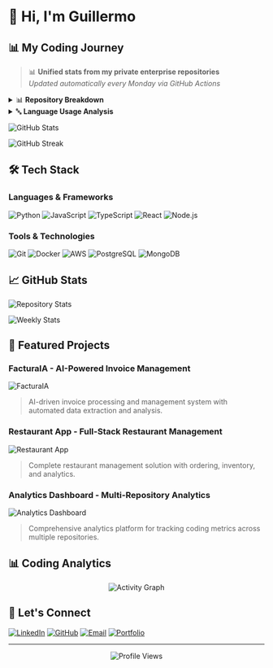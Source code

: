 # 👋 Hi, I'm Guillermo

## 📊 **My Coding Journey**

> 📊 **Unified stats from my private enterprise repositories**  
> _Updated automatically every Monday via GitHub Actions_

<!-- Unified Stats Overview -->
<div align="center">
</div>

<!-- Repository Breakdown -->
<details>
<summary>📊 <strong>Repository Breakdown</strong></summary>
<br>


</details>

<!-- Language Breakdown -->
<details>
<summary>🔤 <strong>Language Usage Analysis</strong></summary>
<br>


</details>

<!-- GitHub Stats for Public Activity -->
![GitHub Stats](https://github-readme-stats.vercel.app/api?username=GuillermoAstorgaCalvo&show_icons=true&theme=radical&hide_border=true&bg_color=0D1117&title_color=58A6FF&text_color=8B949E&icon_color=58A6FF)

<!-- Contribution Graph -->
![GitHub Streak](https://streak-stats.demolab.com/?user=GuillermoAstorgaCalvo&theme=radical&hide_border=true&background=0D1117&stroke=58A6FF&ring=58A6FF&fire=58A6FF&currStreakNum=8B949E&sideNums=8B949E&currStreakLabel=8B949E&sideLabels=8B949E&dates=8B949E)

## 🛠️ **Tech Stack**

### **Languages & Frameworks**
![Python](https://img.shields.io/badge/-Python-3776AB?style=for-the-badge&logo=python&logoColor=white)
![JavaScript](https://img.shields.io/badge/-JavaScript-F7DF1E?style=for-the-badge&logo=javascript&logoColor=black)
![TypeScript](https://img.shields.io/badge/-TypeScript-3178C6?style=for-the-badge&logo=typescript&logoColor=white)
![React](https://img.shields.io/badge/-React-61DAFB?style=for-the-badge&logo=react&logoColor=black)
![Node.js](https://img.shields.io/badge/-Node.js-339933?style=for-the-badge&logo=nodedotjs&logoColor=white)

### **Tools & Technologies**
![Git](https://img.shields.io/badge/-Git-F05032?style=for-the-badge&logo=git&logoColor=white)
![Docker](https://img.shields.io/badge/-Docker-2496ED?style=for-the-badge&logo=docker&logoColor=white)
![AWS](https://img.shields.io/badge/-AWS-232F3E?style=for-the-badge&logo=amazonaws&logoColor=white)
![PostgreSQL](https://img.shields.io/badge/-PostgreSQL-336791?style=for-the-badge&logo=postgresql&logoColor=white)
![MongoDB](https://img.shields.io/badge/-MongoDB-47A248?style=for-the-badge&logo=mongodb&logoColor=white)

## 📈 **GitHub Stats**

<!-- Repository Stats -->
![Repository Stats](https://github-readme-stats.vercel.app/api?username=GuillermoAstorgaCalvo&show_icons=true&theme=radical&hide_border=true&bg_color=0D1117&title_color=58A6FF&text_color=8B949E&icon_color=58A6FF&include_all_commits=true&count_private=true)

<!-- Weekly Stats -->
![Weekly Stats](https://github-readme-stats.vercel.app/api/wakatime?username=GuillermoAstorgaCalvo&theme=radical&hide_border=true&bg_color=0D1117&title_color=58A6FF&text_color=8B949E)

## 🚀 **Featured Projects**

### **FacturaIA** - AI-Powered Invoice Management
![FacturaIA](https://img.shields.io/badge/-FacturaIA-FF6B6B?style=for-the-badge&logo=github&logoColor=white)
> AI-driven invoice processing and management system with automated data extraction and analysis.

### **Restaurant App** - Full-Stack Restaurant Management
![Restaurant App](https://img.shields.io/badge/-Restaurant%20App-4ECDC4?style=for-the-badge&logo=github&logoColor=white)
> Complete restaurant management solution with ordering, inventory, and analytics.

### **Analytics Dashboard** - Multi-Repository Analytics
![Analytics Dashboard](https://img.shields.io/badge/-Analytics%20Dashboard-45B7D1?style=for-the-badge&logo=github&logoColor=white)
> Comprehensive analytics platform for tracking coding metrics across multiple repositories.

## 📊 **Coding Analytics**

<!-- Dynamic Analytics Section -->
<div align="center">
  <img src="https://github-readme-activity-graph.vercel.app/graph?username=GuillermoAstorgaCalvo&theme=react-dark&hide_border=true&bg_color=0D1117&color=58A6FF&line=58A6FF&point=58A6FF" alt="Activity Graph" />
</div>

## 🌟 **Let's Connect**

[![LinkedIn](https://img.shields.io/badge/-LinkedIn-0077B5?style=for-the-badge&logo=linkedin&logoColor=white)](https://linkedin.com/in/guillermoastorgacalvo)
[![GitHub](https://img.shields.io/badge/-GitHub-181717?style=for-the-badge&logo=github&logoColor=white)](https://github.com/GuillermoAstorgaCalvo)
[![Email](https://img.shields.io/badge/-Email-D14836?style=for-the-badge&logo=gmail&logoColor=white)](mailto:guillermo.astorga.calvo@gmail.com)
[![Portfolio](https://img.shields.io/badge/-Portfolio-FF6B6B?style=for-the-badge&logo=github&logoColor=white)](https://guillermoastorgacalvo.dev)

---

<div align="center">
  <img src="https://komarev.com/ghpvc/?username=GuillermoAstorgaCalvo&style=flat-square&color=58A6FF" alt="Profile Views" />
</div>
